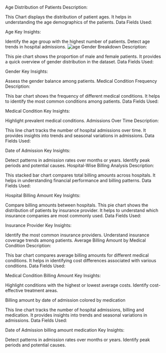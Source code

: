 Age Distribution of Patients
Description:

This Chart displays the distribution of patient ages.
It helps in understanding the age demographics of the patients.
Data Fields Used:

Age
Key Insights:

Identify the age group with the highest number of patients.
Detect age trends in hospital admissions.
![age](https://github.com/rediet-getnet/IBM-Cognos-Analytics-Healthcare-Dashboard/assets/101559767/c82ec9cb-922c-4403-8e3d-88bc9b84bf8a)
Gender Breakdown
Description:

This pie chart shows the proportion of male and female patients.
It provides a quick overview of gender distribution in the dataset.
Data Fields Used:

Gender
Key Insights:

Assess the gender balance among patients.
Medical Condition Frequency
Description:

This bar chart shows the frequency of different medical conditions.
It helps to identify the most common conditions among patients.
Data Fields Used:

Medical Condition
Key Insights:

Highlight prevalent medical conditions.
Admissions Over Time
Description:

This line chart tracks the number of hospital admissions over time.
It provides insights into trends and seasonal variations in admissions.
Data Fields Used:

Date of Admission
Key Insights:

Detect patterns in admission rates over months or years.
Identify peak periods and potential causes.
Hospital-Wise Billing Analysis
Description:

This stacked bar chart compares total billing amounts across hospitals.
It helps in understanding financial performance and billing patterns.
Data Fields Used:

Hospital
Billing Amount
Key Insights:

Compare billing amounts between hospitals.
This pie chart shows the distribution of patients by insurance provider.
It helps to understand which insurance companies are most commonly used.
Data Fields Used:

Insurance Provider
Key Insights:

Identify the most common insurance providers.
Understand insurance coverage trends among patients.
Average Billing Amount by Medical Condition
Description:

This bar chart compares average billing amounts for different medical conditions.
It helps in identifying cost differences associated with various conditions.
Data Fields Used:

Medical Condition
Billing Amount
Key Insights:

Highlight conditions with the highest or lowest average costs.
Identify cost-effective treatment areas.

Billing amount by date of admission colored by medication 

This line chart tracks the number of hospital admissions, billing and medication.
It provides insights into trends and seasonal variations in admissions.
Data Fields Used:

Date of Admission
billing amount 
medication
Key Insights:

Detect patterns in admission rates over months or years.
Identify peak periods and potential causes.
